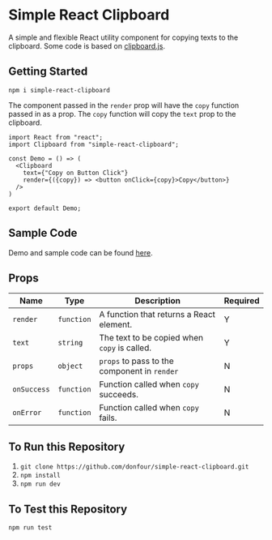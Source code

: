 # Simple React Clipboard

A simple and flexible React utility component for copying texts to the clipboard. Some code is based on [clipboard.js](https://github.com/zenorocha/clipboard.js).

## Getting Started
```
npm i simple-react-clipboard
```

The component passed in the `render` prop will have the `copy` function passed in as a prop.
The `copy` function will copy the `text` prop to the clipboard.

```
import React from "react";
import Clipboard from "simple-react-clipboard";

const Demo = () => (
  <Clipboard
    text={"Copy on Button Click"}
    render={({copy}) => <button onClick={copy}>Copy</button>}
  />
)

export default Demo;
```

## Sample Code

Demo and sample code can be found [here](http://donfour.github.io/simple-react-clipboard).

## Props

Name | Type | Description | Required
--- | --- | --- | ---
`render` | `function` | A function that returns a React element. | Y
`text` | `string` | The text to be copied when `copy` is called. | Y
`props` | `object` | `props` to pass to the component in `render` | N
`onSuccess` | `function` | Function called when `copy` succeeds. | N
`onError` | `function` | Function called when `copy` fails. | N

## To Run this Repository

1. `git clone https://github.com/donfour/simple-react-clipboard.git`
3. `npm install`
4. `npm run dev`

## To Test this Repository

```
npm run test
```
